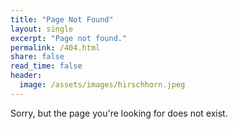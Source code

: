 ```yaml
---
title: "Page Not Found"
layout: single
excerpt: "Page not found."
permalink: /404.html
share: false
read_time: false
header:
  image: /assets/images/hirschhorn.jpeg
---
```


Sorry, but the page you're looking for does not exist.

<script type="text/javascript">
  var GOOG_FIXURL_LANG = 'en';
  var GOOG_FIXURL_SITE = '{{ site.url }}'
</script>
<script type="text/javascript"
  src="//linkhelp.clients.google.com/tbproxy/lh/wm/fixurl.js">
</script>
